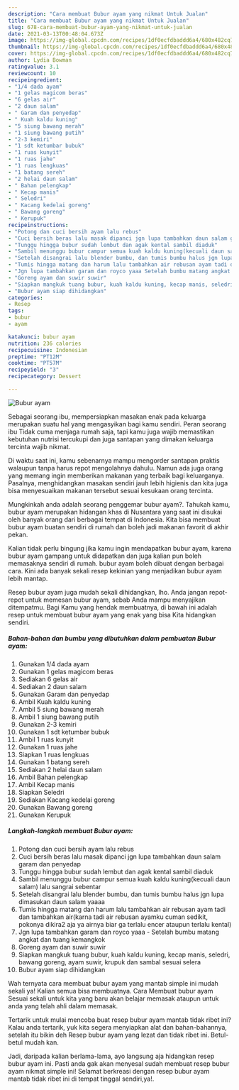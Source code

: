 ```yaml
---
description: "Cara membuat Bubur ayam yang nikmat Untuk Jualan"
title: "Cara membuat Bubur ayam yang nikmat Untuk Jualan"
slug: 678-cara-membuat-bubur-ayam-yang-nikmat-untuk-jualan
date: 2021-03-13T00:48:04.673Z
image: https://img-global.cpcdn.com/recipes/1df0ecfdbaddd6a4/680x482cq70/bubur-ayam-foto-resep-utama.jpg
thumbnail: https://img-global.cpcdn.com/recipes/1df0ecfdbaddd6a4/680x482cq70/bubur-ayam-foto-resep-utama.jpg
cover: https://img-global.cpcdn.com/recipes/1df0ecfdbaddd6a4/680x482cq70/bubur-ayam-foto-resep-utama.jpg
author: Lydia Bowman
ratingvalue: 3.1
reviewcount: 10
recipeingredient:
- "1/4 dada ayam"
- "1 gelas magicom beras"
- "6 gelas air"
- "2 daun salam"
- " Garam dan penyedap"
- " Kuah kaldu kuning"
- "5 siung bawang merah"
- "1 siung bawang putih"
- "2-3 kemiri"
- "1 sdt ketumbar bubuk"
- "1 ruas kunyit"
- "1 ruas jahe"
- "1 ruas lengkuas"
- "1 batang sereh"
- "2 helai daun salam"
- " Bahan pelengkap"
- " Kecap manis"
- " Seledri"
- " Kacang kedelai goreng"
- " Bawang goreng"
- " Kerupuk"
recipeinstructions:
- "Potong dan cuci bersih ayam lalu rebus"
- "Cuci bersih beras lalu masak dipanci jgn lupa tambahkan daun salam garam dan penyedap"
- "Tunggu hingga bubur sudah lembut dan agak kental sambil diaduk"
- "Sambil menunggu bubur campur semua kuah kaldu kuning(kecuali daun salam) lalu sangrai sebentar"
- "Setelah disangrai lalu blender bumbu, dan tumis bumbu halus jgn lupa dimasukan daun salam yaaaa"
- "Tumis hingga matang dan harum lalu tambahkan air rebusan ayam tadi dan tambahkan air(karna tadi air rebusan ayamku cuman sedikit, pokonya dikira2 aja ya airnya biar ga terlalu encer ataupun terlalu kental)"
- "Jgn lupa tambahkan garam dan royco yaaa Setelah bumbu matang angkat dan tuang kemangkok"
- "Goreng ayam dan suwir suwir"
- "Siapkan mangkuk tuang bubur, kuah kaldu kuning, kecap manis, seledri, bawang goreng, ayam suwir, krupuk dan sambal sesuai selera"
- "Bubur ayam siap dihidangkan"
categories:
- Resep
tags:
- bubur
- ayam

katakunci: bubur ayam 
nutrition: 236 calories
recipecuisine: Indonesian
preptime: "PT12M"
cooktime: "PT57M"
recipeyield: "3"
recipecategory: Dessert

---
```



![Bubur ayam](https://img-global.cpcdn.com/recipes/1df0ecfdbaddd6a4/680x482cq70/bubur-ayam-foto-resep-utama.jpg)

Sebagai seorang ibu, mempersiapkan masakan enak pada keluarga merupakan suatu hal yang mengasyikan bagi kamu sendiri. Peran seorang ibu Tidak cuma menjaga rumah saja, tapi kamu juga wajib memastikan kebutuhan nutrisi tercukupi dan juga santapan yang dimakan keluarga tercinta wajib nikmat.

Di waktu  saat ini, kamu sebenarnya mampu mengorder santapan praktis walaupun tanpa harus repot mengolahnya dahulu. Namun ada juga orang yang memang ingin memberikan makanan yang terbaik bagi keluarganya. Pasalnya, menghidangkan masakan sendiri jauh lebih higienis dan kita juga bisa menyesuaikan makanan tersebut sesuai kesukaan orang tercinta. 



Mungkinkah anda adalah seorang penggemar bubur ayam?. Tahukah kamu, bubur ayam merupakan hidangan khas di Nusantara yang saat ini disukai oleh banyak orang dari berbagai tempat di Indonesia. Kita bisa membuat bubur ayam buatan sendiri di rumah dan boleh jadi makanan favorit di akhir pekan.

Kalian tidak perlu bingung jika kamu ingin mendapatkan bubur ayam, karena bubur ayam gampang untuk didapatkan dan juga kalian pun boleh memasaknya sendiri di rumah. bubur ayam boleh dibuat dengan berbagai cara. Kini ada banyak sekali resep kekinian yang menjadikan bubur ayam lebih mantap.

Resep bubur ayam juga mudah sekali dihidangkan, lho. Anda jangan repot-repot untuk memesan bubur ayam, sebab Anda mampu menyajikan ditempatmu. Bagi Kamu yang hendak membuatnya, di bawah ini adalah resep untuk membuat bubur ayam yang enak yang bisa Kita hidangkan sendiri.

<!--inarticleads1-->

##### Bahan-bahan dan bumbu yang dibutuhkan dalam pembuatan Bubur ayam:

1. Gunakan 1/4 dada ayam
1. Gunakan 1 gelas magicom beras
1. Sediakan 6 gelas air
1. Sediakan 2 daun salam
1. Gunakan  Garam dan penyedap
1. Ambil  Kuah kaldu kuning
1. Ambil 5 siung bawang merah
1. Ambil 1 siung bawang putih
1. Gunakan 2-3 kemiri
1. Gunakan 1 sdt ketumbar bubuk
1. Ambil 1 ruas kunyit
1. Gunakan 1 ruas jahe
1. Siapkan 1 ruas lengkuas
1. Gunakan 1 batang sereh
1. Sediakan 2 helai daun salam
1. Ambil  Bahan pelengkap
1. Ambil  Kecap manis
1. Siapkan  Seledri
1. Sediakan  Kacang kedelai goreng
1. Gunakan  Bawang goreng
1. Gunakan  Kerupuk




<!--inarticleads2-->

##### Langkah-langkah membuat Bubur ayam:

1. Potong dan cuci bersih ayam lalu rebus
1. Cuci bersih beras lalu masak dipanci jgn lupa tambahkan daun salam garam dan penyedap
1. Tunggu hingga bubur sudah lembut dan agak kental sambil diaduk
1. Sambil menunggu bubur campur semua kuah kaldu kuning(kecuali daun salam) lalu sangrai sebentar
1. Setelah disangrai lalu blender bumbu, dan tumis bumbu halus jgn lupa dimasukan daun salam yaaaa
1. Tumis hingga matang dan harum lalu tambahkan air rebusan ayam tadi dan tambahkan air(karna tadi air rebusan ayamku cuman sedikit, pokonya dikira2 aja ya airnya biar ga terlalu encer ataupun terlalu kental)
1. Jgn lupa tambahkan garam dan royco yaaa - Setelah bumbu matang angkat dan tuang kemangkok
1. Goreng ayam dan suwir suwir
1. Siapkan mangkuk tuang bubur, kuah kaldu kuning, kecap manis, seledri, bawang goreng, ayam suwir, krupuk dan sambal sesuai selera
1. Bubur ayam siap dihidangkan




Wah ternyata cara membuat bubur ayam yang mantab simple ini mudah sekali ya! Kalian semua bisa membuatnya. Cara Membuat bubur ayam Sesuai sekali untuk kita yang baru akan belajar memasak ataupun untuk anda yang telah ahli dalam memasak.

Tertarik untuk mulai mencoba buat resep bubur ayam mantab tidak ribet ini? Kalau anda tertarik, yuk kita segera menyiapkan alat dan bahan-bahannya, setelah itu bikin deh Resep bubur ayam yang lezat dan tidak ribet ini. Betul-betul mudah kan. 

Jadi, daripada kalian berlama-lama, ayo langsung aja hidangkan resep bubur ayam ini. Pasti anda gak akan menyesal sudah membuat resep bubur ayam nikmat simple ini! Selamat berkreasi dengan resep bubur ayam mantab tidak ribet ini di tempat tinggal sendiri,ya!.

